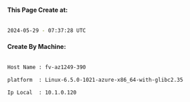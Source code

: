 
   
#### This Page Create at:

```bash

2024-05-29 - 07:37:28 UTC

```

#### Create By Machine:

```bash

Host Name : fv-az1249-390

platform  : Linux-6.5.0-1021-azure-x86_64-with-glibc2.35

Ip Local  : 10.1.0.120

```

